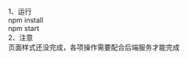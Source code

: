 ﻿1、运行                
npm install   
npm start   
2、注意                    
页面样式还没完成，各项操作需要配合后端服务才能完成   